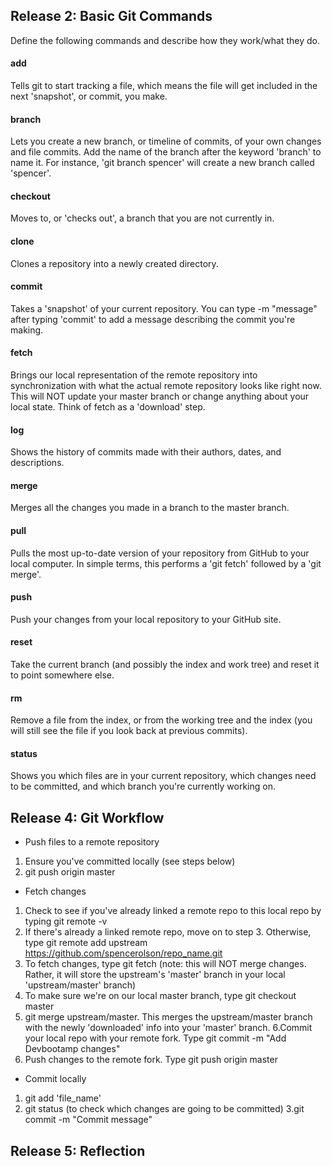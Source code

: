## Release 2: Basic Git Commands
Define the following commands and describe how they work/what they do.  


#### add
Tells git to start tracking a file, which means the file will get included in the next 'snapshot', or commit, you make.

#### branch
Lets you create a new branch, or timeline of commits, of your own changes and file commits. Add the name of the branch after the keyword 'branch' to name it. For instance, 'git branch spencer' will create a new branch called 'spencer'.

#### checkout
Moves to, or 'checks out', a branch that you are not currently in.

#### clone
Clones a repository into a newly created directory.

#### commit
Takes a 'snapshot' of your current repository. You can type -m "message" after typing 'commit' to add a message describing the commit you're making.

#### fetch
Brings our local representation of the remote repository into synchronization with what the actual remote repository looks like right now. This will NOT update your master branch or change anything about your local state. Think of fetch as a 'download' step.

#### log
Shows the history of commits made with their authors, dates, and descriptions.

#### merge
Merges all the changes you made in a branch to the master branch.

#### pull
Pulls the most up-to-date version of your repository from GitHub to your local computer. In simple terms, this performs a 'git fetch' followed by a 'git merge'.

#### push
Push your changes from your local repository to your GitHub site.

#### reset
Take the current branch (and possibly the index and work tree) and reset it to point somewhere else.

#### rm
Remove a file from the index, or from the working tree and the index (you will still see the file if you look back at previous commits).

#### status
Shows you which files are in your current repository, which changes need to be committed, and which branch you're currently working on.

## Release 4: Git Workflow

- Push files to a remote repository
1. Ensure you've committed locally (see steps below)
2. git push origin master

- Fetch changes
1. Check to see if you've already linked a remote repo to this local repo by typing git remote -v
2. If there's already a linked remote repo, move on to step 3. Otherwise, type git remote add upstream https://github.com/spencerolson/repo_name.git
3. To fetch changes, type git fetch (note: this will NOT merge changes. Rather, it will store the upstream's 'master' branch in your local 'upstream/master' branch)
4. To make sure we're on our local master branch, type git checkout master
5. git merge upstream/master. This merges the upstream/master branch with the newly 'downloaded' info into your 'master' branch.
6.Commit your local repo with your remote fork. Type git commit -m "Add Devbootamp changes"
7. Push changes to the remote fork. Type git push origin master


- Commit locally
1. git add 'file_name'
2. git status (to check which changes are going to be committed)
3.git commit -m "Commit message"

## Release 5: Reflection